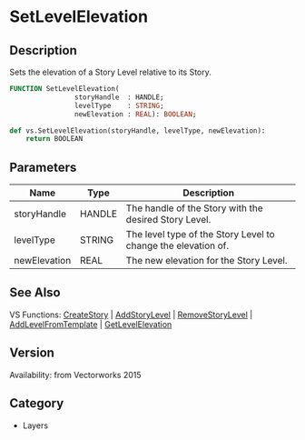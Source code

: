 # SetLevelElevation

## Description
Sets the elevation of a Story Level relative to its Story.

```pascal
FUNCTION SetLevelElevation(
				storyHandle  : HANDLE;
				levelType    : STRING;
				newElevation : REAL): BOOLEAN;
```

```python
def vs.SetLevelElevation(storyHandle, levelType, newElevation):
    return BOOLEAN
```

## Parameters
|Name|Type|Description|
|---|---|---|
|storyHandle|HANDLE|The handle of the Story with the desired Story Level.|
|levelType|STRING|The level type of the Story Level to change the elevation of.|
|newElevation|REAL|The new elevation for the Story Level.|

## See Also
VS Functions:
[CreateStory](CreateStory.md) 
| [AddStoryLevel](AddStoryLevel.md) 
| [RemoveStoryLevel](RemoveStoryLevel.md) 
| [AddLevelFromTemplate](AddLevelFromTemplate.md) 
| [GetLevelElevation](GetLevelElevation.md)

## Version
Availability: from Vectorworks 2015

## Category
* Layers

